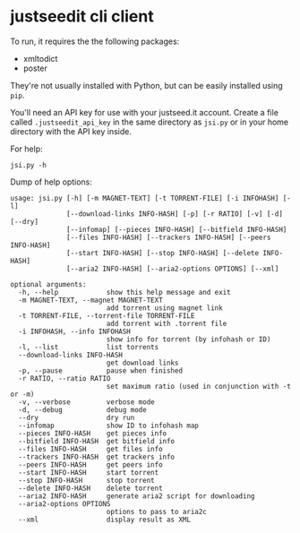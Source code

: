 # justseedit cli client

To run, it requires the the following packages:

- xmltodict
- poster

They're not usually installed with Python, but can be easily installed using `pip`.

You'll need an API key for use with your justseed.it account. Create a file called `.justseedit_api_key` in the same directory as `jsi.py` or in your home directory with the API key inside.

For help:

	jsi.py -h
	
Dump of help options:

	usage: jsi.py [-h] [-m MAGNET-TEXT] [-t TORRENT-FILE] [-i INFOHASH] [-l]
				  [--download-links INFO-HASH] [-p] [-r RATIO] [-v] [-d] [--dry]
				  [--infomap] [--pieces INFO-HASH] [--bitfield INFO-HASH]
				  [--files INFO-HASH] [--trackers INFO-HASH] [--peers INFO-HASH]
				  [--start INFO-HASH] [--stop INFO-HASH] [--delete INFO-HASH]
				  [--aria2 INFO-HASH] [--aria2-options OPTIONS] [--xml]

	optional arguments:
	  -h, --help            show this help message and exit
	  -m MAGNET-TEXT, --magnet MAGNET-TEXT
							add torrent using magnet link
	  -t TORRENT-FILE, --torrent-file TORRENT-FILE
							add torrent with .torrent file
	  -i INFOHASH, --info INFOHASH
							show info for torrent (by infohash or ID)
	  -l, --list            list torrents
	  --download-links INFO-HASH
							get download links
	  -p, --pause           pause when finished
	  -r RATIO, --ratio RATIO
							set maximum ratio (used in conjunction with -t or -m)
	  -v, --verbose         verbose mode
	  -d, --debug           debug mode
	  --dry                 dry run
	  --infomap             show ID to infohash map
	  --pieces INFO-HASH    get pieces info
	  --bitfield INFO-HASH  get bitfield info
	  --files INFO-HASH     get files info
	  --trackers INFO-HASH  get trackers info
	  --peers INFO-HASH     get peers info
	  --start INFO-HASH     start torrent
	  --stop INFO-HASH      stop torrent
	  --delete INFO-HASH    delete torrent
	  --aria2 INFO-HASH     generate aria2 script for downloading
	  --aria2-options OPTIONS
							options to pass to aria2c
	  --xml                 display result as XML
	  
